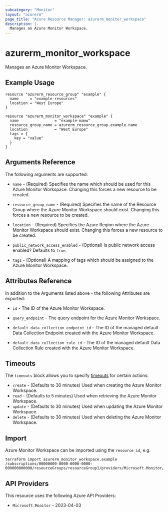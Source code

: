 ```yaml
---
subcategory: "Monitor"
layout: "azurerm"
page_title: "Azure Resource Manager: azurerm_monitor_workspace"
description: |-
  Manages an Azure Monitor Workspace.
---
```


# azurerm_monitor_workspace

Manages an Azure Monitor Workspace.

## Example Usage

```hcl
resource "azurerm_resource_group" "example" {
  name     = "example-resources"
  location = "West Europe"
}

resource "azurerm_monitor_workspace" "example" {
  name                = "example-mamw"
  resource_group_name = azurerm_resource_group.example.name
  location            = "West Europe"
  tags = {
    key = "value"
  }
}
```

## Arguments Reference

The following arguments are supported:

* `name` - (Required) Specifies the name which should be used for this Azure Monitor Workspace. Changing this forces a new resource to be created.

* `resource_group_name` - (Required) Specifies the name of the Resource Group where the Azure Monitor Workspace should exist. Changing this forces a new resource to be created.

* `location` - (Required) Specifies the Azure Region where the Azure Monitor Workspace should exist. Changing this forces a new resource to be created.

* `public_network_access_enabled` - (Optional) Is public network access enabled? Defaults to `true`.

* `tags` - (Optional) A mapping of tags which should be assigned to the Azure Monitor Workspace.

## Attributes Reference

In addition to the Arguments listed above - the following Attributes are exported:

* `id` - The ID of the Azure Monitor Workspace.

* `query_endpoint` - The query endpoint for the Azure Monitor Workspace.

* `default_data_collection_endpoint_id` - The ID of the managed default Data Collection Endpoint created with the Azure Monitor Workspace.

* `default_data_collection_rule_id` - The ID of the managed default Data Collection Rule created with the Azure Monitor Workspace.

## Timeouts

The `timeouts` block allows you to specify [timeouts](https://developer.hashicorp.com/terraform/language/resources/configure#define-operation-timeouts) for certain actions:

* `create` - (Defaults to 30 minutes) Used when creating the Azure Monitor Workspace.
* `read` - (Defaults to 5 minutes) Used when retrieving the Azure Monitor Workspace.
* `update` - (Defaults to 30 minutes) Used when updating the Azure Monitor Workspace.
* `delete` - (Defaults to 30 minutes) Used when deleting the Azure Monitor Workspace.

## Import

Azure Monitor Workspace can be imported using the `resource id`, e.g.

```shell
terraform import azurerm_monitor_workspace.example /subscriptions/00000000-0000-0000-0000-000000000000/resourceGroups/resourceGroup1/providers/Microsoft.Monitor/accounts/azureMonitorWorkspace1
```

## API Providers
<!-- This section is generated, changes will be overwritten -->
This resource uses the following Azure API Providers:

* `Microsoft.Monitor` - 2023-04-03
